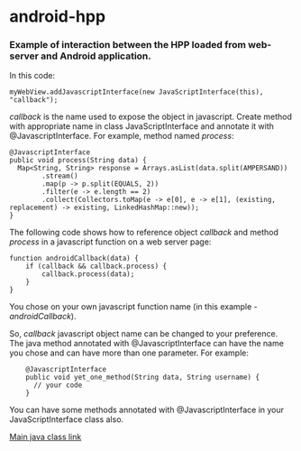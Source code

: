 # android-hpp
### Example of interaction between the HPP loaded from web-server and Android application.
In this code:

    myWebView.addJavascriptInterface(new JavaScriptInterface(this), "callback");
*callback* is the name used to expose the object in javascript.
Create method with appropriate name in class JavaScriptInterface and annotate it with @JavascriptInterface. For example, method named *process*:

    @JavascriptInterface
    public void process(String data) {
      Map<String, String> response = Arrays.asList(data.split(AMPERSAND))
            .stream()
            .map(p -> p.split(EQUALS, 2))
            .filter(e -> e.length == 2)
            .collect(Collectors.toMap(e -> e[0], e -> e[1], (existing, replacement) -> existing, LinkedHashMap::new));
    }
The following code shows how to reference object *callback* and method *process* in a javascript function on a web server page:

    function androidCallback(data) {
        if (callback && callback.process) {
            callback.process(data);
        }
    }
You chose on your own javascript function name (in this example - *androidCallback*).

So, *callback* javascript object name can be changed to your preference. The java method annotated with @JavascriptInterface can have the name you chose and can have more than one parameter. For example:

        @JavascriptInterface
        public void yet_one_method(String data, String username) {
          // your code
        }
You can have some methods annotated with @JavascriptInterface in your JavaScriptInterface class also.

[Main java class link](https://github.com/zkir21/android-hpp/blob/master/app/src/main/java/com/example/exampleapp/MainActivity.java)
